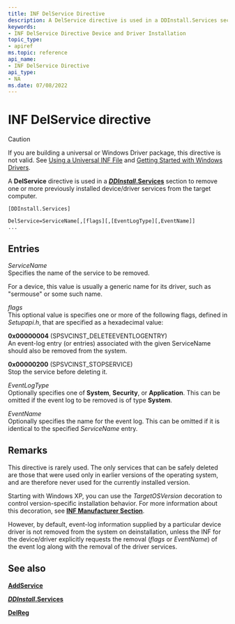```yaml
---
title: INF DelService Directive
description: A DelService directive is used in a DDInstall.Services section to remove one or more previously installed device/driver services from the target computer.
keywords:
- INF DelService Directive Device and Driver Installation
topic_type:
- apiref
ms.topic: reference
api_name:
- INF DelService Directive
api_type:
- NA
ms.date: 07/08/2022
---
```


# INF DelService directive

> [!CAUTION]
> If you are building a universal or Windows Driver package, this directive is not valid. See [Using a Universal INF File](using-a-universal-inf-file.md) and [Getting Started with Windows Drivers](../develop/getting-started-with-windows-drivers.md).

A **DelService** directive is used in a [***DDInstall*.Services**](inf-ddinstall-services-section.md) section to remove one or more previously installed device/driver services from the target computer.

```inf
[DDInstall.Services] 
 
DelService=ServiceName[,[flags][,[EventLogType][,EventName]]
...
```

## Entries

*ServiceName*  
Specifies the name of the service to be removed.

For a device, this value is usually a generic name for its driver, such as "sermouse" or some such name.

*flags*  
This optional value is specifies one or more of the following flags, defined in *Setupapi.h*, that are specified as a hexadecimal value:

**0x00000004** (SPSVCINST_DELETEEVENTLOGENTRY)  
An event-log entry (or entries) associated with the given ServiceName should also be removed from the system.

**0x00000200** (SPSVCINST_STOPSERVICE)  
Stop the service before deleting it.

*EventLogType*  
Optionally specifies one of **System**, **Security**, or **Application**. This can be omitted if the event log to be removed is of type **System**.

*EventName*  
Optionally specifies the name for the event log. This can be omitted if it is identical to the specified *ServiceName* entry.

## Remarks

This directive is rarely used. The only services that can be safely deleted are those that were used only in earlier versions of the operating system, and are therefore never used for the currently installed version.

Starting with Windows XP, you can use the *TargetOSVersion* decoration to control version-specific installation behavior. For more information about this decoration, see [**INF Manufacturer Section**](inf-manufacturer-section.md).

However, by default, event-log information supplied by a particular device driver is not removed from the system on deinstallation, unless the INF for the device/driver explicitly requests the removal (*flags* or *EventName*) of the event log along with the removal of the driver services.

## See also

[**AddService**](inf-addservice-directive.md)

[***DDInstall*.Services**](inf-ddinstall-services-section.md)

[**DelReg**](inf-delreg-directive.md)
